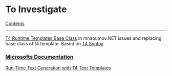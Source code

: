# To Investigate

[Contents](index.md)

---

[T4 Runtime Templates Base Class](https://mnaoumov.wordpress.com/2012/09/27/t4-runtime-templates-base-class/) in mnaoumov.NET issues and replacing base class of t4 template. Based on [T4 Syntax](https://mnaoumov.wordpress.com/2012/09/27/t4-syntax/)

### [Microsofts Documentation](https://docs.microsoft.com/en-us/visualstudio/modeling/code-generation-and-t4-text-templates?view=vs-2019)

[Run-Time Text Generation with T4 Text Templates](https://docs.microsoft.com/en-us/visualstudio/modeling/run-time-text-generation-with-t4-text-templates?view=vs-2019)
